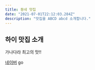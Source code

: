 ```yaml
---
title: 동네 맛집
date: "2021-07-01T22:12:03.284Z"
description: "맛집을 ABCD abcd 소개합니다."
---
```


## 하이 맛집 소개
가나다라 최고의 맛!!

[네이버](http://naver.com) go

